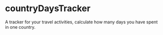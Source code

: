 # countryDaysTracker
A tracker for your travel activities, calculate how many days you have spent in one country.

